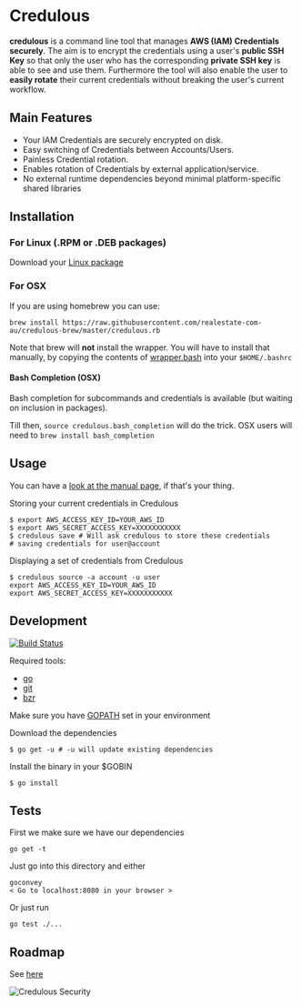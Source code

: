 # Credulous

**credulous** is a command line tool that manages **AWS (IAM) Credentials securely**. The aim is
to encrypt the credentials using a user's **public SSH Key** so that only the user who has the
corresponding **private SSH key** is able to see and use them. Furthermore the tool will also
enable the user to **easily rotate** their current credentials without breaking the user's current
workflow.

## Main Features

* Your IAM Credentials are securely encrypted on disk.
* Easy switching of Credentials between Accounts/Users.
* Painless Credential rotation.
* Enables rotation of Credentials by external application/service.
* No external runtime dependencies beyond minimal platform-specific shared libraries

## Installation

### For Linux (.RPM or .DEB packages)

Download your [Linux package](https://github.com/realestate-com-au/credulous/releases)


### For OSX

If you are using homebrew you can use:

```
brew install https://raw.githubusercontent.com/realestate-com-au/credulous-brew/master/credulous.rb
```

Note that brew will **not** install the wrapper. You will have to install that manually, by copying
the contents of [wrapper.bash](https://github.com/realestate-com-au/credulous/blob/master/wrapper.bash) into your `$HOME/.bashrc`

#### Bash Completion (OSX)

Bash completion for subcommands and credentials is available (but waiting on inclusion in packages).

Till then, `source credulous.bash_completion` will do the trick. OSX users will need to `brew install bash_completion`


## Usage

You can have a [look at the manual
page](https://github.com/realestate-com-au/credulous/blob/master/credulous.md), if that's your thing.

Storing your current credentials in Credulous

    $ export AWS_ACCESS_KEY_ID=YOUR_AWS_ID
    $ export AWS_SECRET_ACCESS_KEY=XXXXXXXXXXX
    $ credulous save # Will ask credulous to store these credentials
    # saving credentials for user@account

Displaying a set of credentials from Credulous

    $ credulous source -a account -u user
    export AWS_ACCESS_KEY_ID=YOUR_AWS_ID
    export AWS_SECRET_ACCESS_KEY=XXXXXXXXXXX


## Development

[![Build Status](https://travis-ci.org/realestate-com-au/credulous.svg)](https://travis-ci.org/realestate-com-au/credulous)

Required tools:
* [go](http://golang.org)
* [git](http://git-scm.com)
* [bzr](http://bazaar.canonical.com)

Make sure you have [GOPATH](http://golang.org/doc/code.html#GOPATH) set in your environment

Download the dependencies

    $ go get -u # -u will update existing dependencies

Install the binary in your $GOBIN

    $ go install

## Tests

First we make sure we have our dependencies

    go get -t

Just go into this directory and either

    goconvey
    < Go to localhost:8080 in your browser >

Or just run

    go test ./...

## Roadmap
See [here](https://github.com/realestate-com-au/credulous/wiki/Roadmap)

![Credulous Security](https://github.com/realestate-com-au/credulous/raw/master/site/credulous-security.png)
